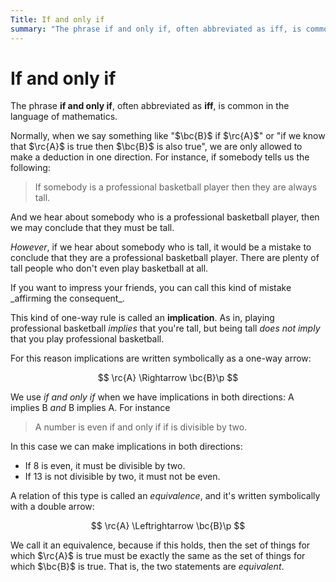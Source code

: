 ```yaml
---
Title: If and only if
summary: "The phrase if and only if, often abbreviated as iff, is common in the language of  mathematics."
---
```


# If and only if 

The phrase **if and only if**, often abbreviated as **iff**, is common in the language of  mathematics. 

Normally, when we say something like "$\bc{B}$ if $\rc{A}$" or "if we know that $\rc{A}$ is true then $\bc{B}$ is also true", we are only allowed to make a deduction in one direction. For instance, if somebody tells us the following:

<blockquote>If <span class="rc">somebody is a professional basketball player</span> then <span class="bc">they are always tall</span>.
</blockquote>

And we hear about somebody who is a professional basketball player, then we may conclude that they must be tall.

_However_, if we hear about somebody who is tall, it would be a mistake to conclude that they are a professional basketball player. There are plenty of tall people who don't even play basketball at all.

<aside markdown="1">If you want to impress your friends, you can call this kind of mistake _affirming the consequent_.
</aside>

This kind of one-way rule is called an **implication**. As in, playing professional basketball _implies_ that you're tall, but being tall _does not imply_ that you play professional basketball.

For this reason implications are written symbolically as a one-way arrow:

$$
\rc{A} \Rightarrow \bc{B}\p
$$

We use _if and only if_ when we have implications in both directions: A implies B _and_ B implies A. For instance 

<blockquote>A number is even if and only if if is divisible by two.
</blockquote>

In this case we can make implications in both directions:
* If 8 is even, it must be divisible by two.
* If 13 is not divisible by two, it must not be even.

A relation of this type is called an _equivalence_, and it's written symbolically with a double arrow:

$$
\rc{A} \Leftrightarrow \bc{B}\p
$$

We call it an equivalence, because if this holds, then the set of things for which $\rc{A}$ is true must be exactly the same as the set of things for which $\bc{B}$ is true. That is, the two statements are _equivalent_.


